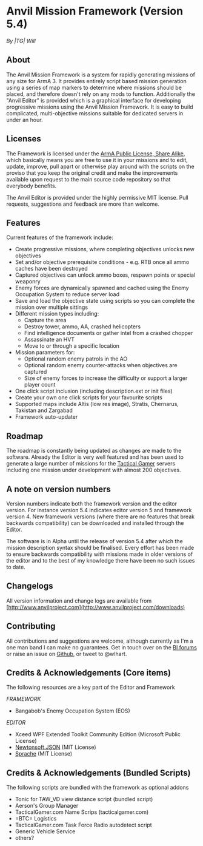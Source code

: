 # Anvil Mission Framework (Version 5.4)

*By |TG| Will*

## About

The Anvil Mission Framework is a system for rapidly generating missions of any size for ArmA 3. It provides entirely 
script based mission generation using a series of map markers to determine where missions should be placed, and 
therefore doesn't rely on any mods to function. Additionally the "Anvil Editor" is provided which is a graphical 
interface for developing progressive missions using the Anvil Mission Framework. It is easy to build complicated,
multi-objective missions suitable for dedicated servers in under an hour.

## Licenses

The Framework is licensed under the [ArmA Public License, Share Alike](https://www.bistudio.com/community/licenses/arma-public-license-share-alike),
which basically means you are free to use it in your missions and to edit, update, improve, pull apart
or otherwise play around with the scripts on the proviso that you keep the original credit and make the 
improvements available upon request to the main source code repository so that everybody benefits.

The Anvil Editor is provided under the highly permissive MIT license. Pull requests, suggestions and
feedback are more than welcome.

## Features

Current features of the framework include:

- Create progressive missions, where completing objectives unlocks new objectives
- Set and/or objective prerequisite conditions - e.g. RTB once all ammo caches have been destroyed
- Captured objectives can unlock ammo boxes, respawn points or special weaponry
- Enemy forces are dynamically spawned and cached using the Enemy Occupation System to reduce server load
- Save and load the objective state using scripts so you can complete the mission over multiple sittings
- Different mission types including:
    - Capture the area
    - Destroy tower, ammo, AA, crashed helicopters
    - Find intelligence documents or gather intel from a crashed chopper
    - Assassinate an HVT
    - Move to or through a specific location
- Mission parameters for:
    - Optional random enemy patrols in the AO
    - Optional random enemy counter-attacks when objectives are captured
    - Size of enemy forces to increase the difficulty or support a larger player count
- One click script inclusion (including description.ext or init files)
- Create your own one click scripts for your favourite scripts
- Supported maps include Altis (low res image), Stratis, Chernarus, Takistan and Zargabad
- Framework auto-updater

## Roadmap

The roadmap is constantly being updated as changes are made to the software. Already the Editor is very 
well featured and has been used to generate a large number of missions for the [Tactical Gamer](www.tacticalgamer.com)
servers including one mission under development with almost 200 objectives.

## A note on version numbers

Version numbers indicate both the framework version and the editor version. For instance version 5.4 indicates editor
version 5 and framework version 4. New framework versions (where there are no features that break backwards compatibility)
can be downloaded and installed through the Editor.

The software is in Alpha until the release of version 5.4 after which the mission description syntax should be finalised.
Every effort has been made to ensure backwards compatibility with missions made in older versions of the editor and to the 
best of my knowledge there have been no such issues to date.

## Changelogs 

All version information and change logs are available from [http://www.anvilproject.com](http://www.anvilproject.com/downloads)

## Contributing 

All contributions and suggestions are welcome, although currently as I'm a one man band I can make no guarantees. Get 
in touch over on the [BI forums](http://forums.bistudio.com/showthread.php?180268-Release-Anvil-Mission-Editor-and-Framework)
or raise an issue on [Github](https://github.com/will-hart/AnvilEditor), or tweet to @wlhart.

## Credits & Acknowledgements (Core items)

The following resources are a key part of the Editor and Framework

*FRAMEWORK*

- Bangabob's Enemy Occupation System (EOS)

*EDITOR*

- Xceed WPF Extended Toolkit Community Edition (Microsoft Public License)
- [Newtonsoft.JSON](https://github.com/JamesNK/Newtonsoft.Json) (MIT License)
- [Sprache](https://github.com/sprache/Sprache) (MIT License)

## Credits & Acknowledgements (Bundled Scripts)

The following scripts are bundled with the framework as optional addons

- Tonic for TAW_VD view distance script (bundled script)
- Aerson's Group Manager
- TacticalGamer.com Name Scrips (tacticalgamer.com)
- =BTC= Logistics
- TacticalGamer.com Task Force Radio autodetect script
- Generic Vehicle Service 
- others?